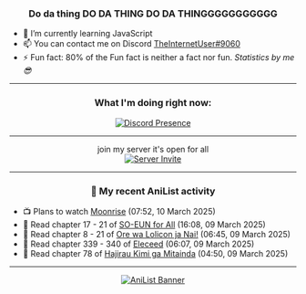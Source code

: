<div align="center">

### Do da thing DO DA THING DO DA THINGGGGGGGGGGG
</div>

- 🌱 I’m currently learning JavaScript
- 📫 You can contact me on Discord [TheInternetUser#9060](https://discord.com/users/534117072796385300)
- ⚡ Fun fact: 80% of the Fun fact is neither a fact nor fun. _Statistics by me 😎_
<hr>

<div align="center">

### What I'm doing right now:
[![Discord Presence](https://lanyard.cnrad.dev/api/534117072796385300)](https://discord.com/users/534117072796385300)
<hr>

join my server it's open for all <br>
[![Server Invite](https://invidget.switchblade.xyz/bfYgVHxrSs)](https://discord.gg/bfYgVHxrSs)

<hr>
  
### 🌸 My recent AniList activity

</div>

<!-- ANILIST_ACTIVITY:start -->

-   📺 Plans to watch [Moonrise](https://anilist.co/anime/150654) (07:52, 10 March 2025)
-   📖 Read chapter 17 - 21 of [SO-EUN for All](https://anilist.co/manga/179218) (16:08, 09 March 2025)
-   📖 Read chapter 8 - 21 of [Ore wa Lolicon ja Nai!](https://anilist.co/manga/115209) (06:45, 09 March 2025)
-   📖 Read chapter 339 - 340 of [Eleceed](https://anilist.co/manga/106929) (06:07, 09 March 2025)
-   📖 Read chapter 78 of [Hajirau Kimi ga Mitainda](https://anilist.co/manga/129225) (04:50, 09 March 2025)

<!-- ANILIST_ACTIVITY:end -->
<hr>

<div align="center">

[![AniList Banner](https://img.anili.st/User/929966)](https://anilist.co/user/TheInternetUser)

<!-- ![Profile views](https://gpvc.arturio.dev/TheInternetUse7) Since 2023-01-09 -->
<br>


</div>

